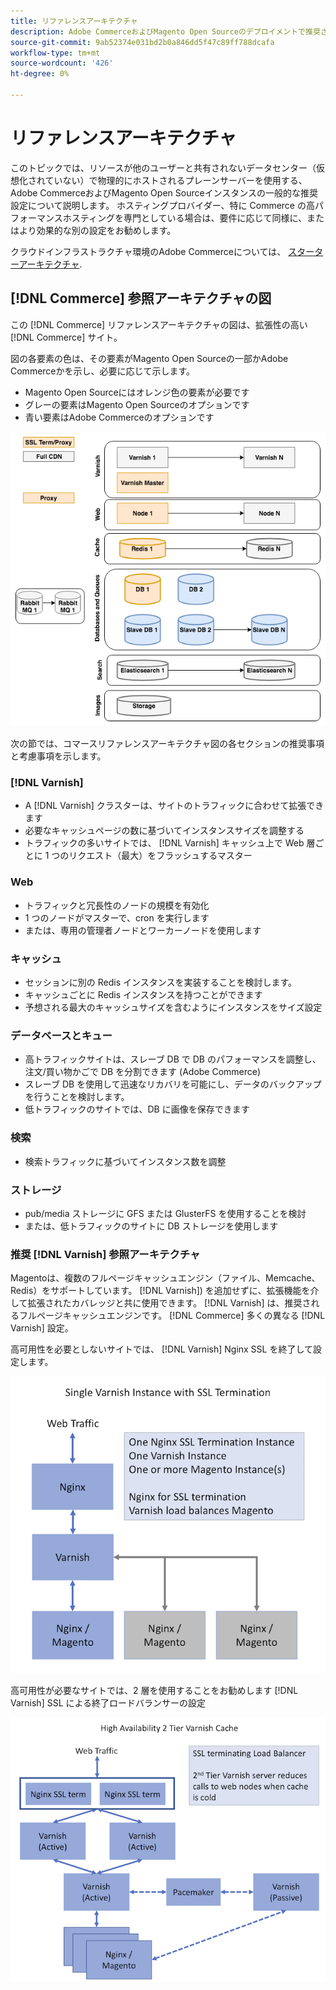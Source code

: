 ```yaml
---
title: リファレンスアーキテクチャ
description: Adobe CommerceおよびMagento Open Sourceのデプロイメントで推奨されるリファレンスアーキテクチャの図を確認します。
source-git-commit: 9ab52374e031bd2b0a846dd5f47c89ff788dcafa
workflow-type: tm+mt
source-wordcount: '426'
ht-degree: 0%

---
```



# リファレンスアーキテクチャ

このトピックでは、リソースが他のユーザーと共有されないデータセンター（仮想化されていない）で物理的にホストされるプレーンサーバーを使用する、Adobe CommerceおよびMagento Open Sourceインスタンスの一般的な推奨設定について説明します。 ホスティングプロバイダー、特に Commerce の高パフォーマンスホスティングを専門としている場合は、要件に応じて同様に、またはより効果的な別の設定をお勧めします。

クラウドインフラストラクチャ環境のAdobe Commerceについては、 [スターターアーキテクチャ](https://devdocs.magento.com/cloud/architecture/starter-architecture.html).

## [!DNL Commerce] 参照アーキテクチャの図

この [!DNL Commerce] リファレンスアーキテクチャの図は、拡張性の高い [!DNL Commerce] サイト。

図の各要素の色は、その要素がMagento Open Sourceの一部かAdobe Commerceかを示し、必要に応じて示します。

* Magento Open Sourceにはオレンジ色の要素が必要です
* グレーの要素はMagento Open Sourceのオプションです
* 青い要素はAdobe Commerceのオプションです

![コマースリファレンスのアーキテクチャ図](../assets/performance/images/ref-architecture-2.3.png)

次の節では、コマースリファレンスアーキテクチャ図の各セクションの推奨事項と考慮事項を示します。

### [!DNL Varnish]

* A [!DNL Varnish] クラスターは、サイトのトラフィックに合わせて拡張できます
* 必要なキャッシュページの数に基づいてインスタンスサイズを調整する
* トラフィックの多いサイトでは、 [!DNL Varnish] キャッシュ上で Web 層ごとに 1 つのリクエスト（最大）をフラッシュするマスター

### Web

* トラフィックと冗長性のノードの規模を有効化
* 1 つのノードがマスターで、cron を実行します
* または、専用の管理者ノードとワーカーノードを使用します

### キャッシュ

* セッションに別の Redis インスタンスを実装することを検討します。
* キャッシュごとに Redis インスタンスを持つことができます
* 予想される最大のキャッシュサイズを含むようにインスタンスをサイズ設定

### データベースとキュー

* 高トラフィックサイトは、スレーブ DB で DB のパフォーマンスを調整し、注文/買い物かごで DB を分割できます (Adobe Commerce)
* スレーブ DB を使用して迅速なリカバリを可能にし、データのバックアップを行うことを検討します。
* 低トラフィックのサイトでは、DB に画像を保存できます

### 検索

* 検索トラフィックに基づいてインスタンス数を調整

### ストレージ

* pub/media ストレージに GFS または GlusterFS を使用することを検討
* または、低トラフィックのサイトに DB ストレージを使用します

### 推奨 [!DNL Varnish] 参照アーキテクチャ

Magentoは、複数のフルページキャッシュエンジン（ファイル、Memcache、Redis）をサポートしています。 [!DNL Varnish]) を追加せずに、拡張機能を介して拡張されたカバレッジと共に使用できます。 [!DNL Varnish] は、推奨されるフルページキャッシュエンジンです。  [!DNL Commerce] 多くの異なる [!DNL Varnish] 設定。

高可用性を必要としないサイトでは、 [!DNL Varnish] Nginx SSL を終了して設定します。

![シンプル [!DNL Varnish] SSL 終了を使用した設定](../assets/performance/images/single-varnish-with-ssl-termination.png)

高可用性が必要なサイトでは、2 層を使用することをお勧めします [!DNL Varnish] SSL による終了ロードバランサーの設定

![高可用性 2 層 [!DNL Varnish] SSL によるロードバランサーの終了を使用した設定](../assets/performance/images/ha-2-tier-varnish-with-ssl-term-load-balancer.png)
